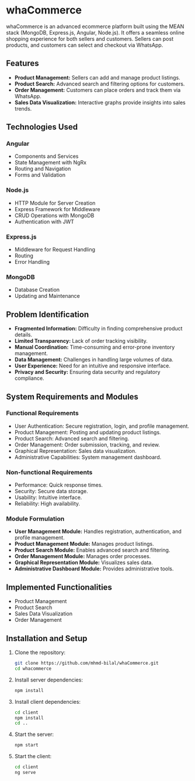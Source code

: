 # whaCommerce

whaCommerce is an advanced ecommerce platform built using the MEAN stack (MongoDB, Express.js, Angular, Node.js). It offers a seamless online shopping experience for both sellers and customers. Sellers can post products, and customers can select and checkout via WhatsApp.

## Features

- **Product Management:** Sellers can add and manage product listings.
- **Product Search:** Advanced search and filtering options for customers.
- **Order Management:** Customers can place orders and track them via WhatsApp.
- **Sales Data Visualization:** Interactive graphs provide insights into sales trends.

## Technologies Used

### Angular
- Components and Services
- State Management with NgRx
- Routing and Navigation
- Forms and Validation

### Node.js
- HTTP Module for Server Creation
- Express Framework for Middleware
- CRUD Operations with MongoDB
- Authentication with JWT

### Express.js
- Middleware for Request Handling
- Routing
- Error Handling

### MongoDB
- Database Creation
- Updating and Maintenance

## Problem Identification

- **Fragmented Information:** Difficulty in finding comprehensive product details.
- **Limited Transparency:** Lack of order tracking visibility.
- **Manual Coordination:** Time-consuming and error-prone inventory management.
- **Data Management:** Challenges in handling large volumes of data.
- **User Experience:** Need for an intuitive and responsive interface.
- **Privacy and Security:** Ensuring data security and regulatory compliance.

## System Requirements and Modules

### Functional Requirements
- User Authentication: Secure registration, login, and profile management.
- Product Management: Posting and updating product listings.
- Product Search: Advanced search and filtering.
- Order Management: Order submission, tracking, and review.
- Graphical Representation: Sales data visualization.
- Administrative Capabilities: System management dashboard.

### Non-functional Requirements
- Performance: Quick response times.
- Security: Secure data storage.
- Usability: Intuitive interface.
- Reliability: High availability.

### Module Formulation
- **User Management Module:** Handles registration, authentication, and profile management.
- **Product Management Module:** Manages product listings.
- **Product Search Module:** Enables advanced search and filtering.
- **Order Management Module:** Manages order processes.
- **Graphical Representation Module:** Visualizes sales data.
- **Administrative Dashboard Module:** Provides administrative tools.

## Implemented Functionalities
- Product Management
- Product Search
- Sales Data Visualization
- Order Management

## Installation and Setup

1. Clone the repository:
   ```bash
   git clone https://github.com/mhmd-bilal/whaCommerce.git
   cd whacommerce

2. Install server dependencies:
   ```bash
   npm install

3. Install client dependencies:
   ```bash
   cd client
   npm install
   cd ..

4. Start the server:
   ```bash
   npm start

5. Start the client:
   ```bash
   cd client
   ng serve

